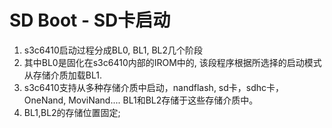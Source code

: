 SD Boot - SD卡启动
==================

1. s3c6410启动过程分成BL0, BL1, BL2几个阶段
2. 其中BL0是固化在s3c6410内部的IROM中的, 该段程序根据所选择的启动模式从存储介质加载BL1.
3. s3c6410支持从多种存储介质中启动，nandflash, sd卡，sdhc卡，OneNand, MoviNand.... BL1和BL2存储于这些存储介质中。
4. BL1,BL2的存储位置固定;
